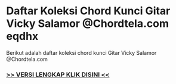 
 # Daftar Koleksi Chord  Kunci Gitar Vicky Salamor @Chordtela.com eqdhx


Berikut adalah daftar koleksi chord  kunci Gitar Vicky Salamor @Chordtela.com

###  <a href="https://shortlighzx.web.app?sq=Daftar Koleksi Chord  Kunci Gitar Vicky Salamor @Chordtela.com"> >> VERSI LENGKAP KLIK DISINI << </a>
